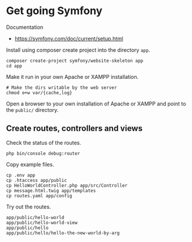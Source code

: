 Get going Symfony
====================

Documentation

* https://symfony.com/doc/current/setup.html

Install using composer create project into the directory `app`.

```
composer create-project symfony/website-skeleton app
cd app
```

Make it run in your own Apache or XAMPP installation.

```
# Make the dirs writable by the web server
chmod o+w var/{cache,log}
```

Open a browser to your own installation of Apache or XAMPP and point to the `public/` directory.



Create routes, controllers and views
-----------------------

Check the status of the routes.

```
php bin/console debug:router
```

Copy example files.

```
cp .env app
cp .htaccess app/public
cp HelloWorldController.php app/src/Controller
cp message.html.twig app/templates
cp routes.yaml app/config
```

Try out the routes.

```
app/public/hello-world
app/public/hello-world-view
app/public/hello
app/public/hello/hello-the-new-world-by-arg
```

